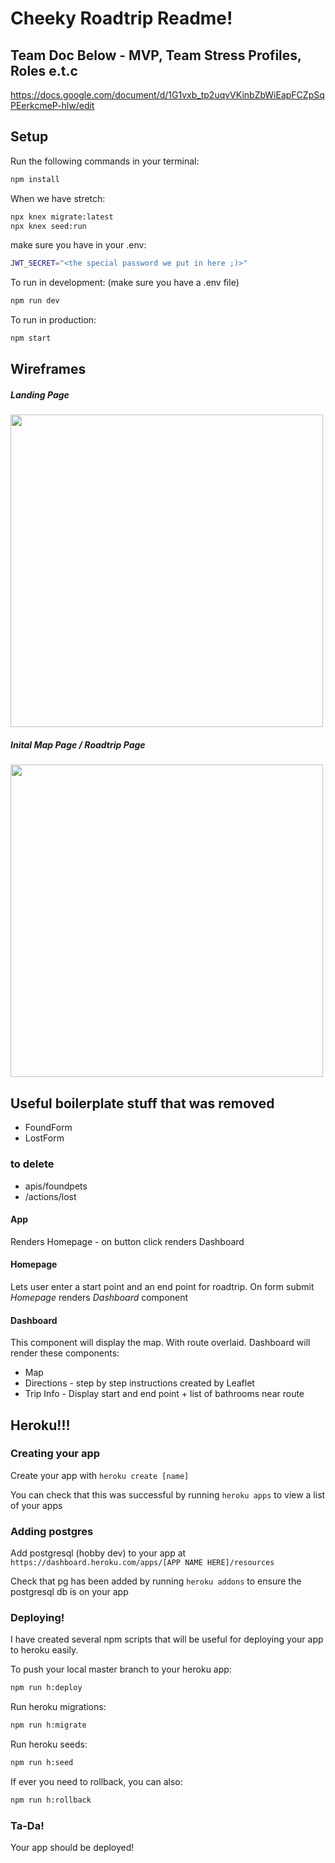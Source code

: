 # Cheeky Roadtrip Readme!

## Team Doc Below - MVP,  Team Stress Profiles, Roles e.t.c
https://docs.google.com/document/d/1G1vxb_tp2uqvVKinbZbWiEapFCZpSqPEerkcmeP-hlw/edit


## Setup

Run the following commands in your terminal:

```sh
npm install
```

When we have stretch:

```sh
npx knex migrate:latest
npx knex seed:run
```

make sure you have in your .env:

```sh
JWT_SECRET="<the special password we put in here ;)>"
```

To run in development: (make sure you have a .env file)
```sh
npm run dev
```

To run in production:
```sh
npm start
```



## Wireframes

##### Landing Page


<img src="/Images/readme_images/update-dashboard.jpg" width="500">


##### Inital Map Page / Roadtrip Page

<img src="readme_images/update-dashboard.jpg" width="500">


## Useful boilerplate stuff that was removed

* FoundForm
* LostForm

### to delete

* apis/foundpets
* /actions/lost
#### App 
Renders Homepage - on button click renders Dashboard

#### Homepage 
Lets user enter a start point and an end point for roadtrip. 
On form submit *Homepage* renders *Dashboard* component

#### Dashboard

This component will display the map. With route overlaid. 
Dashboard will render these components:
* Map
* Directions - step by step instructions created by Leaflet
* Trip Info - Display start and end point + list of bathrooms near route

## Heroku!!!

### Creating your app

Create your app with `heroku create [name]`

You can check that this was successful by running `heroku apps` to view a list of your apps


### Adding postgres

Add postgresql (hobby dev) to your app at `https://dashboard.heroku.com/apps/[APP NAME HERE]/resources`

Check that pg has been added by running `heroku addons` to ensure the postgresql db is on your app


### Deploying!

I have created several npm scripts that will be useful for deploying your app to heroku easily.

To push your local master branch to your heroku app:
```sh
npm run h:deploy
```

Run heroku migrations:
```sh
npm run h:migrate
```

Run heroku seeds:
```sh
npm run h:seed
```

If ever you need to rollback, you can also:
```sh
npm run h:rollback
```


### Ta-Da!
Your app should be deployed!


